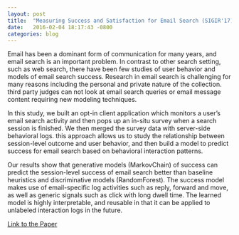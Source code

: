 ```yaml
---
layout: post
title:  "Measuring Success and Satisfaction for Email Search (SIGIR'17)"
date:   2016-02-04 18:17:43 -0800
categories: blog
---
```

Email has been a dominant form of communication for many years,
and email search is an important problem. In contrast to other
search setting, such as web search, there have been few studies
of user behavior and models of email search success. Research in
email search is challenging for many reasons including the personal
and private nature of the collection. third party judges can not
look at email search queries or email message content requiring
new modeling techniques.

In this study, we built an opt-in client application which monitors
a user’s email search activity and then pops up an in-situ survey
when a search session is finished. We then merged the survey data
with server-side behavioral logs. this approach allows us to study
the relationship between session-level outcome and user behavior,
and then build a model to predict success for email search based
on behavioral interaction patterns.

Our results show that generative models (MarkovChain) of success
can predict the session-level success of email search better
than baseline heuristics and discriminative models (RandomForest).
The success model makes use of email-specific log activities such
as reply, forward and move, as well as generic signals such as click
with long dwell time. The learned model is highly interpretable,
and reusable in that it can be applied to unlabeled interaction logs
in the future.

[Link to the Paper](https://rawgit.com/jykim/jykim.github.io/master/files/understanding-modeling-success-email-search.pdf)